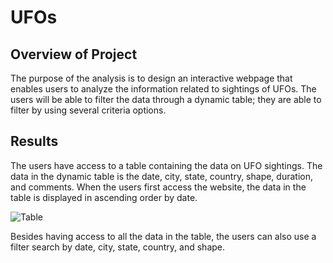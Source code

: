 # UFOs

## Overview of Project
The purpose of the analysis is to design an interactive webpage that enables users to analyze the information related to sightings of UFOs. The users will be able to filter the data through a dynamic table; they are able to filter by using several criteria options.  

## Results

The users have access to a table containing the data on UFO sightings. The data in the dynamic table is the date, city, state, country, shape, duration, and comments. When the users first access the website, the data in the table is displayed in ascending order by date. 

![Table](https://user-images.githubusercontent.com/117063056/227339121-e50a590e-dbd9-4815-b8b7-cf78b0fbb9f4.png)

Besides having access to all the data in the table, the users can also use a filter search by date, city, state, country, and shape. 

